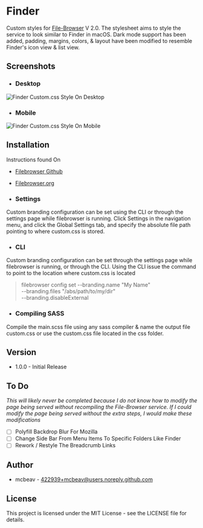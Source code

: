 # Finder
Custom styles for [File-Browser](http://filebrowser.org) V 2.0. The stylesheet aims to style the service to look similar to Finder in macOS. Dark mode support has been added, padding, margins, colors, & layout have been modified to resemble Finder's icon view & list view.

## Screenshots
- ### Desktop
<img src="https://i.imgur.com/0v7u3Eh.png" alt="Finder Custom.css Style On Desktop">

- ### Mobile
<img src="https://i.imgur.com/olnx1Xh.png" alt="Finder Custom.css Style On Mobile">

## Installation
Instructions found On 
- [Filebrowser Github](https://github.com/filebrowser/docs/blob/master/configuration/custom-branding.md)
- [Filebrowser.org](https://filebrowser.org/configuration/custom-branding)

- ### Settings
Custom branding configuration can be set using the CLI or through the settings page while filebrowser is running. Click Settings in the navigation menu, and click the Global Settings tab, and specify the absolute file path pointing to where custom.css is stored.

- ### CLI
Custom branding configuration can be set through the settings page while filebrowser is running, or through the CLI. Using the CLI issue the command to point to the location where custom.css is located

> filebrowser config set --branding.name "My Name" \
    --branding.files "/abs/path/to/my/dir" \
    --branding.disableExternal

- ### Compiling SASS
Compile the main.scss file using any sass compiler & name the output file custom.css or use the custom.css file located in the css folder.

## Version
- 1.0.0 - Initial Release

## To Do
*This will likely never be completed because I do not know how to modify the page being served without recompiling the File-Browser service. If I could modify the page being served without the extra steps, I would make these modifications*

- [ ] Polyfill Backdrop Blur For Mozilla
- [ ] Change Side Bar From Menu Items To Specific Folders Like Finder
- [ ] Rework / Restyle The Breadcrumb Links

## Author
- mcbeav - 422939+mcbeav@users.noreply.github.com

## License
This project is licensed under the MIT License - see the LICENSE file for details.
